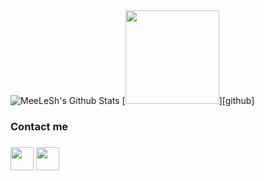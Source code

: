 <img alt="MeeLeSh's Github Stats" src="https://github-readme-stats.vercel.app/api?username=MeeLeSh&show_icons=true&hide_border=true" />
[<img alert="right" width="150px" src="https://user-images.githubusercontent.com/68658609/132951098-506317d7-7434-4e1d-a30c-a5d69e77bc58.gif" />][github]

<h3> Contact me <h3 />  

[<img width="37px" src="https://user-images.githubusercontent.com/68658609/132950075-b848d17c-6b93-4202-bdcb-c7b09b266e11.png" />][vk]
[<img width="37px" src="https://user-images.githubusercontent.com/68658609/132949840-5f10bcd3-f2ac-424a-8433-27e7fc044e5f.jpg" />][telegram]

[github]: https://github.com/MeeLeSh
[vk]: https://vk.com/meelesh
[telegram]: https://t.me/meelesh
